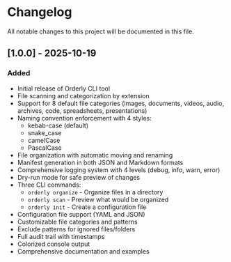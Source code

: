# Changelog

All notable changes to this project will be documented in this file.

## [1.0.0] - 2025-10-19

### Added
- Initial release of Orderly CLI tool
- File scanning and categorization by extension
- Support for 8 default file categories (images, documents, videos, audio, archives, code, spreadsheets, presentations)
- Naming convention enforcement with 4 styles:
  - kebab-case (default)
  - snake_case
  - camelCase
  - PascalCase
- File organization with automatic moving and renaming
- Manifest generation in both JSON and Markdown formats
- Comprehensive logging system with 4 levels (debug, info, warn, error)
- Dry-run mode for safe preview of changes
- Three CLI commands:
  - `orderly organize` - Organize files in a directory
  - `orderly scan` - Preview what would be organized
  - `orderly init` - Create a configuration file
- Configuration file support (YAML and JSON)
- Customizable file categories and patterns
- Exclude patterns for ignored files/folders
- Full audit trail with timestamps
- Colorized console output
- Comprehensive documentation and examples
